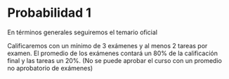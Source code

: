 # Probabilidad 1

En términos generales seguiremos el temario oficial

Calificaremos con un mínimo de 3 exámenes y al menos 2 tareas por examen. El promedio de los exámenes contará un 80% de la calificación final y las tareas un 20%. (No se puede aprobar el curso con un promedio no aprobatorio de exámenes)





